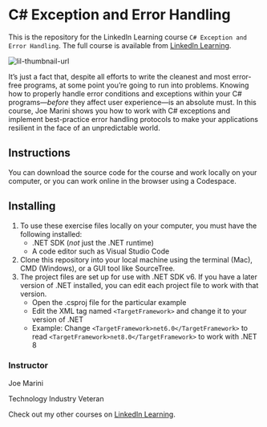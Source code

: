 # C# Exception and Error Handling
This is the repository for the LinkedIn Learning course `C# Exception and Error Handling`. The full course is available from [LinkedIn Learning][lil-course-url].

![lil-thumbnail-url]

It’s just a fact that, despite all efforts to write the cleanest and most error-free programs, at some point you’re going to run into problems. Knowing how to properly handle error conditions and exceptions within your C# programs—<em>before</em> they affect user experience—is an absolute must. In this course, Joe Marini shows you how to work with C# exceptions and implement best-practice error handling protocols to make your applications resilient in the face of an unpredictable world.

## Instructions
You can download the source code for the course and work locally on your computer, or you can work online in the browser using a Codespace.

## Installing
1. To use these exercise files locally on your computer, you must have the following installed:
    - .NET SDK (*not* just the .NET runtime)
    - A code editor such as Visual Studio Code
2. Clone this repository into your local machine using the terminal (Mac), CMD (Windows), or a GUI tool like SourceTree.
3. The project files are set up for use with .NET SDK v6. If you have a later version of .NET installed, you can edit each project file to work with that version.
    - Open the .csproj file for the particular example
    - Edit the XML tag named `<TargetFramework>` and change it to your version of .NET
    - Example: Change `<TargetFramework>net6.0</TargetFramework>` to read `<TargetFramework>net8.0</TargetFramework>` to work with .NET 8

### Instructor

Joe Marini

Technology Industry Veteran

                            

Check out my other courses on [LinkedIn Learning](https://www.linkedin.com/learning/instructors/joe-marini).

[0]: # (Replace these placeholder URLs with actual course URLs)

[lil-course-url]: https://www.linkedin.com/learning/c-sharp-exception-and-error-handling-codespaces
[lil-thumbnail-url]: https://media.licdn.com/dms/image/D560DAQEHKuZhVdeGtw/learning-public-crop_675_1200/0/1710284097660?e=2147483647&v=beta&t=4h14D4t-stVLpLULq32uOn2SqJJZI1jCMEX3FF5z2vk

